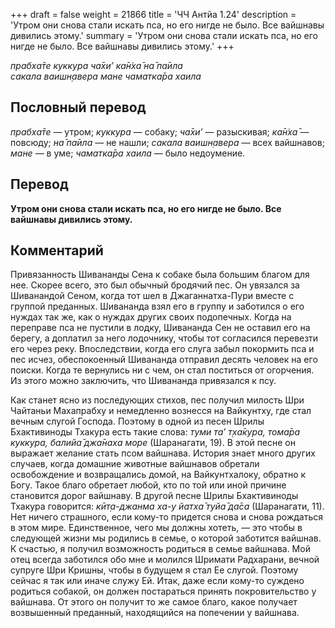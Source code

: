 +++
draft = false
weight = 21866
title = 'ЧЧ Антйа 1.24'
description = 'Утром они снова стали искать пса, но его нигде не было. Все вайшнавы дивились этому.'
summary = 'Утром они снова стали искать пса, но его нигде не было. Все вайшнавы дивились этому.'
+++

_прабха̄те куккура ча̄хи’ ка̄н̇ха̄ на̄ па̄ила  
сакала ваишн̣авера мане чаматка̄ра хаила_

## Пословный перевод

_прабха̄те_ — утром; _куккура_ — собаку; _ча̄хи’_ — разыскивая; _ка̄н̇ха̄_ — повсюду; _на̄_ _па̄ила_ — не нашли; _сакала_ _ваишн̣авера_ — всех вайшнавов; _мане_ — в уме; _чаматка̄ра_ _хаила_ — было недоумение.

## Перевод

**Утром они снова стали искать пса, но его нигде не было. Все вайшнавы дивились этому.**

## Комментарий

Привязанность Шивананды Сена к собаке была большим благом для нее. Скорее всего, это был обычный бродячий пес. Он увязался за Шиванандой Сеном, когда тот шел в Джаганнатха-Пури вместе с группой преданных. Шивананда взял его в группу и заботился о его нуждах так же, как о нуждах других своих подопечных. Когда на переправе пса не пустили в лодку, Шивананда Сен не оставил его на берегу, а доплатил за него лодочнику, чтобы тот согласился перевезти его через реку. Впоследствии, когда его слуга забыл покормить пса и пес исчез, обеспокоенный Шивананда отправил десять человек на его поиски. Когда те вернулись ни с чем, он стал поститься от огорчения. Из этого можно заключить, что Шивананда привязался к псу.

Как станет ясно из последующих стихов, пес получил милость Шри Чайтаньи Махапрабху и немедленно вознесся на Вайкунтху, где стал вечным слугой Господа. Поэтому в одной из песен Шрилы Бхактивиноды Тхакура есть такие слова: _туми та’ т̣ха̄кура, тома̄ра куккура, балийа̄ джа̄наха море_ (Шаранагати, 19). В этой песне он выражает желание стать псом вайшнава. История знает много других случаев, когда домашние животные вайшнавов обретали освобождение и возвращались домой, на Вайкунтхалоку, обратно к Богу. Такое благо обретает любой, кто по той или иной причине становится дорог вайшнаву. В другой песне Шрилы Бхактивиноды Тхакура говорится: _кӣт̣а-джанма ха-у йатха̄ туйа̄ да̄са_ (Шаранагати, 11). Нет ничего страшного, если кому-то придется снова и снова рождаться в этом мире. Единственное, чего мы должны хотеть, — это чтобы в следующей жизни мы родились в семье, о которой заботится вайшнав. К счастью, я получил возможность родиться в семье вайшнава. Мой отец всегда заботился обо мне и молился Шримати Радхарани, вечной супруге Шри Кришны, чтобы в будущем я стал Ее слугой. Поэтому сейчас я так или иначе служу Ей. Итак, даже если кому-то суждено родиться собакой, он должен постараться принять покровительство у вайшнава. От этого он получит то же самое благо, какое получает возвышенный преданный, находящийся на попечении у вайшнава.
